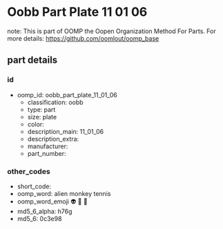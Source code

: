 # Oobb Part Plate 11 01 06  

note: This is part of OOMP the Oopen Organization Method For Parts. For more details: https://github.com/oomlout/oomp_base

##  part details





### id
* oomp_id: oobb_part_plate_11_01_06
  * classification: oobb
  * type: part
  * size: plate
  * color: 
  * description_main: 11_01_06
  * description_extra: 
  * manufacturer: 
  * part_number: 

### other_codes
* short_code: 
* oomp_word: alien monkey tennis
* oomp_word_emoji :alien: :monkey: :tennis:
* md5_6_alpha: h76g
* md5_6: 0c3e98
